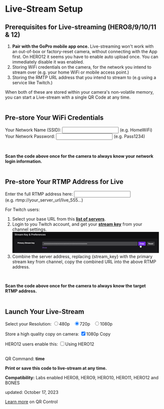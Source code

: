 # Live-Stream Setup 

<script src="../../jquery.min.js"></script>
<script src="../../qrcodeborder.js"></script>
<style>
        #qrcode{
            width: 100%;
        }
        div{
            width: 100%;
            display: inline-block;
        }
</style>

## Prerequisites for Live-streaming (HERO8/9/10/11 & 12)

1. **Pair with the GoPro mobile app once.** Live-streaming won't work with an out-of-box or factory-reset camera, without connecting with the App first. 
On HERO12 it seems you have to enable auto upload once. You can immediately disable it was enabled.
2. Storing WiFi credentials on the camera, for the network you intend to stream over (e.g. your home WiFi or mobile access point.) 
3. Storing the RMTP URL address that you intend to stream to (e.g using a service like Twitch.)

When both of these are stored within your camera's non-volatile memory, you can start a Live-stream with a single QR Code at any time.<br>
<br>

## Pre-store Your WiFi Credentials 

Your Network Name (SSID): <input type="text" id="networkname" value=""> (e.g. HomeWiFi)<br>
Your Network Password: <input type="text" id="networkpass" value=""> (e.g. Pass1234)<br>

<center>
<div id="qrcode1"></div>
<br>
</center>

<b>Scan the code above once for the camera to always know your network login information.</b><br>
<br>

## Pre-store Your RTMP Address for Live 

Enter the full RTMP address here: <input type="text" id="rtmptxt" value=""><br>(e.g. rtmp://your_server_url/live_555...)<br>

For Twitch users:
1. Select your base URL from this [**list of servers**](https://stream.twitch.tv/ingests/).
2. Login to you Twitch account, and get your [**stream key**](https://link.twitch.tv/myChannelSettings) from your channel settings.![Twitch Channel Settings](streamkey.png)
3. Combine the server address, replacing {stream_key} with the primary stream key from channel, copy the combined URL into the above RTMP address.

<center>
<div id="qrcode2"></div>
<br>
</center>

<b>Scan the code above once for the camera to always know the target RTMP address.</b><br>
<br>

## Launch Your Live-Stream 

Select your Resolution:
  <input type="radio" id="rs1" name="rs" value="S"><label for="480p">480p </label>&nbsp;
  <input type="radio" id="rs2" name="rs" value="M" checked><label for="720p">720p </label>&nbsp;
  <input type="radio" id="rs3" name="rs" value="L"><label for="1080p">1080p </label>

Store a high quality copy on camera:
 <input type="checkbox" id="cp" value="t" checked><label for="cp">1080p Copy</label><br>
 
HERO12 users enable this:
 <input type="checkbox" id="h12" value="t"><label for="h12">Using HERO12</label><br>

<center>
<div id="qrcode3"></div>
<br>
</center>
QR Command: <b id="qrtext">time</b><br>

<b>Print or save this code to live-stream at any time.</b>

**Compatibility:** Labs enabled HERO8, HERO9, HERO10, HERO11, HERO12 and BONES
        
updated: October 17, 2023

[Learn more](..) on QR Control

<script>
var once = true;
var qrcode1;
var qrcode2;
var qrcode3;
var cmd1 = "";
var cmd2 = "";
var cmd3 = "";

function makeQR() 
{	
  if(once === true)
  {
    qrcode1 = new QRCode(document.getElementById("qrcode1"), 
    {
      text : "\"Add your Network Info\"",
      width : 360,
      height : 360,
      correctLevel : QRCode.CorrectLevel.M
    });
	
	qrcode2 = new QRCode(document.getElementById("qrcode2"), 
    {
      text : "\"Add your RTMP URL\"",
      width : 360,
      height : 360,
      correctLevel : QRCode.CorrectLevel.M
    });
	
    qrcode3 = new QRCode(document.getElementById("qrcode3"), 
    {
      text : "\"Launch your LS\"",
      width : 360,
      height : 360,
      correctLevel : QRCode.CorrectLevel.M
    });
    once = false;
  }
}

function dcmd(cmd, id) {

	if(document.getElementById(id) != null)
	{
		var x = document.getElementById(id).checked;
		if( x == true)
			cmd = cmd + document.getElementById(id).value;
	}
	else
	{
		for (i = 1; i < 15; i++) { 
			var newid = id+i;
			if(document.getElementById(newid) != null)
			{
				var x = document.getElementById(newid).checked;
				if( x == true)
					cmd = cmd + document.getElementById(newid).value;
			}
		}
	}
	return cmd;
}

function timeLoop()
{
  if(document.getElementById("networkname") !== null && document.getElementById("networkname").value.length > 0)
  {
    cmd1 = "!MJOIN=\"" + document.getElementById("networkname").value + ":" + document.getElementById("networkpass").value + "\"";
  }
  else
  {
    cmd1 = "\"Add your Network Info\"";
  }

  qrcode1.clear(); 
  qrcode1.makeCode(cmd1);



  if(document.getElementById("rtmptxt") !== null && document.getElementById("rtmptxt").value.length > 0)
  {
    cmd2 = "!MRTMP=\"" + document.getElementById("rtmptxt").value + "\"";
  }
  else
  {
    cmd2 = "\"Add your RTMP URL\"";
  }

  qrcode2.clear(); 
  qrcode2.makeCode(cmd2);
  
  
  cmd3 = "";
  if(document.getElementById("h12") != null)
  {
    if(document.getElementById("h12").checked == false)
    {
      cmd3 = cmd3 + "oW1mVr1080!W";
    }
  }
  
  cmd3 = cmd3 + "!G";
  cmd3 = dcmd(cmd3, "rs");
  if(document.getElementById("cp") != null)
  {
    if(document.getElementById("cp").checked == true)
    {
      cmd3 = cmd3 + "C";
    }
  }
  
  qrcode3.clear(); 
  qrcode3.makeCode(cmd3);
		
  document.getElementById("qrtext").innerHTML = cmd3;
  var t = setTimeout(timeLoop, 50);
}

function myReloadFunction() {
  location.reload();
}

makeQR();
timeLoop();

</script>
